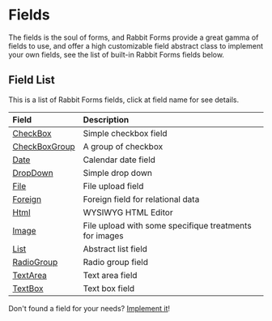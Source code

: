 # Fields #

The fields is the soul of forms, and Rabbit Forms provide a great gamma of fields to use, and offer a high customizable field abstract class to implement your own fields, see the list of built-in Rabbit Forms fields below.

## Field List ##

This is a list of Rabbit Forms fields, click at field name for see details.

| **Field** | **Description** |
|:----------|:----------------|
| [CheckBox](FieldCheckBox.md) | Simple checkbox field |
| [CheckBoxGroup](FieldCheckBoxGroup.md) | A group of checkbox |
| [Date](FieldDate.md) | Calendar date field |
| [DropDown](FieldDropDown.md) | Simple drop down |
| [File](FieldFile.md) | File upload field |
| [Foreign](FieldForeign.md) | Foreign field for relational data |
| [Html](FieldHtml.md) | WYSIWYG HTML Editor |
| [Image](FieldImage.md) | File upload with some specifique treatments for images |
| [List](FieldList.md) | Abstract list field |
| [RadioGroup](FieldRadioGroup.md) | Radio group field |
| [TextArea](FieldTextArea.md) | Text area field |
| [TextBox](FieldTextBox.md) | Text box field  |

Don't found a field for your needs? [Implement it](FieldExtend.md)!